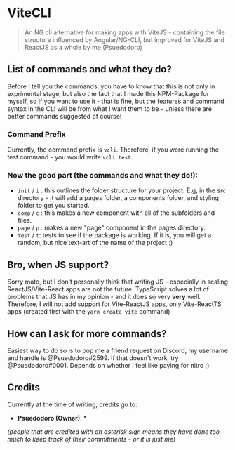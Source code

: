 # ViteCLI
> An NG cli alternative for making apps with ViteJS - containing the file structure influenced by Angular/NG-CLI, but improved for ViteJS and ReactJS as a whole by me (Psuedodoro)

## List of commands and what they do?
Before I tell you the commands, you have to know that this is not only in exprimental stage, but also the fact that I made this NPM-Package for myself, so if you want to use it - that is fine, but the features and command syntax in the CLI will be from what I want them to be - unless there are better commands suggested of course!

### **Command Prefix**
Currently, the command prefix is `vcli`. Therefore, if you were running the test command - you would write `vcli test`.

### **Now the good part (the commands and what they do!):**
- `init` / `i` : this outlines the folder structure for your project. E.g, in the src directory - it will add a pages folder, a components folder, and styling folder to get you started.
- `comp` / `c` : this makes a new component with all of the subfolders and files.
- `page` / `p` : makes a new "page" component in the pages directory.
- `test` / `t`: tests to see if the package is working. If it is, you will get a random, but nice text-art of the name of the project :)

## Bro, when JS support?
Sorry mate, but I don't personally think that writing JS - especially in scaling ReactJS/Vite-React apps are not the future. TypeScript solves a lot of problems that JS has in my opinion - and it does so very **very** well. Therefore, I will not add support for Vite-ReactJS apps, only Vite-ReactTS apps (created first with the `yarn create vite` command)

## How can I ask for more commands?
Easiest way to do so is to pop me a friend request on Discord, my username and handle is @Psuedodoro#2599. If that doesn't work, try @Psuedodoro#0001. Depends on whether I feel like paying for nitro ;)

## Credits
Currently at the time of writing, credits go to:
- **Psuedodoro (Owner)**: *

*(people that are credited with an asterisk sign means they have done too much to keep track of their commitments - or it is just me)*
<!-- ## What's coming next/todo for the CLI: -->
